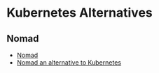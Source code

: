 # Kubernetes Alternatives

## Nomad
* [Nomad](https://www.hashicorp.com/products/nomad/)
* [Nomad an alternative to Kubernetes](https://blog.nobugware.com/post/2019/nomad_an_alternative_to_kubernetes/)
